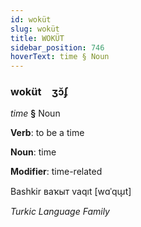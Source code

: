 ```yaml
---
id: woküt
slug: woküt
title: WOKÜT
sidebar_position: 746
hoverText: time § Noun
---
```


### woküt&emsp;<span kind="abugida">ʒɔ̆ʄ</span>

*time* **§** Noun

**Verb**: to be a time

**Noun**: time

**Modifier**: time-related

Bashkir ваҡыт vaqıt [wɑˈqɯ̞t]

*Turkic Language Family*